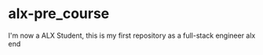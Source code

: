 # alx-pre_course
 I'm now a ALX Student, this is my first repository as a full-stack engineer
alx end
